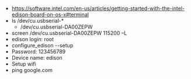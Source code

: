 * https://software.intel.com/en-us/articles/getting-started-with-the-intel-edison-board-on-os-x#terminal
* ls /dev/cu.usbserial-*
  * /dev/cu.usbserial-DA00ZEPW
* screen /dev/cu.usbserial-DA00ZEPW 115200 –L
* edison login: root
* configure_edison --setup
 * Password: 123456789
 * Device name: edison
 * Setup wifi
 * ping google.com
